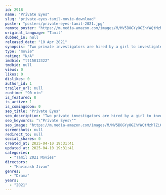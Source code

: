 ```yaml
---
id: 2918
name: "Private Eyes"
slug: "private-eyes-tamil-movie-download"
poster: "posters/private-eyes-tamil-2021.jpg"
remote_poster: "https://m.media-amazon.com/images/M/MV5BOGYyOGZhYWQtMzhlZi00MDQ4LWJkOWUtZTY1MWE0ZWE5ZGE3XkEyXkFqcGdeQXVyMTM0MjUyNTc4._V1_SX300.jpg"
original_language: "Tamil"
dubbed_in: null
released_date: "10 Apr 2021"
synopsis: "Two private investigators are hired by a girl to investigate her girlfriend's whereabouts but the plot takes a turn when a huge political agenda is involved in a scam that shock many in the world."
type: "movie"
rating: "N/A"
imdbid: "tt15012322"
tmdbid: null
views: 0
likes: 0
dislikes: 0
author_id: 1
trailer_url: null
runtime: "90 min"
is_featured: 0
is_active: 1
is_comingsoon: 0
seo_title: "Private Eyes"
seo_description: "Two private investigators are hired by a girl to investigate her girlfriend's whereabouts but the plot takes a turn when a huge political agenda is involved in a scam that shock many in the world."
seo_keywords: "\"Private Eyes\""
seo_image: "https://m.media-amazon.com/images/M/MV5BOGYyOGZhYWQtMzhlZi00MDQ4LWJkOWUtZTY1MWE0ZWE5ZGE3XkEyXkFqcGdeQXVyMTM0MjUyNTc4._V1_SX300.jpg"
screenshots: null
redirect_to: null
social_shares: 0
created_at: 2025-04-10 19:31:41
updated_at: 2025-04-10 19:31:41
categories:
  - "Tamil 2021 Movies"
directors:
  - "Havinash Jivan"
genres:
  - "Drama"
years:
  - "2021"
---
```


